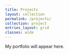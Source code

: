 ```yaml
---
title: Projects
layout: collection
permalink: /projects/
collection: project
entries_layout: grid
classes: wide
---
```


My portfolio will appear here.  
